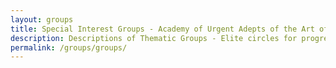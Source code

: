 ```yaml
---
layout: groups
title: Special Interest Groups - Academy of Urgent Adepts of the Art of Spreading Evil
description: Descriptions of Thematic Groups - Elite circles for progressive adepts who want to deepen their chosen branch of dark arts
permalink: /groups/groups/
---
```

